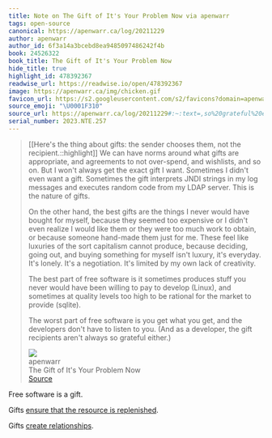 ```yaml
---
title: Note on The Gift of It's Your Problem Now via apenwarr
tags: open-source
canonical: https://apenwarr.ca/log/20211229
author: apenwarr
author_id: 6f3a14a3bcebd8ea9485097486242f4b
book: 24526322
book_title: The Gift of It's Your Problem Now
hide_title: true
highlight_id: 478392367
readwise_url: https://readwise.io/open/478392367
image: https://apenwarr.ca/img/chicken.gif
favicon_url: https://s2.googleusercontent.com/s2/favicons?domain=apenwarr.ca
source_emoji: "\U0001F310"
source_url: https://apenwarr.ca/log/20211229#:~:text=,so%20grateful%20either.%29
serial_number: 2023.NTE.257
---
```

> [[Here's the thing about gifts: the sender chooses them, not the recipient.::highlight]] We can have norms around what gifts are appropriate, and agreements to not over-spend, and wishlists, and so on. But I won't always get the exact gift I want. Sometimes I didn't even want a gift. Sometimes the gift interprets JNDI strings in my log messages and executes random code from my LDAP server. This is the nature of gifts.
> 
> On the other hand, the best gifts are the things I never would have bought for myself, because they seemed too expensive or I didn't even realize I would like them or they were too much work to obtain, or because someone hand-made them just for me. These feel like luxuries of the sort capitalism cannot produce, because deciding, going out, and buying something for myself isn't luxury, it's everyday. It's lonely. It's a negotiation. It's limited by my own lack of creativity.
> 
> The best part of free software is it sometimes produces stuff you never would have been willing to pay to develop (Linux), and sometimes at quality levels too high to be rational for the market to provide (sqlite).
> 
> The worst part of free software is you get what you get, and the developers don't have to listen to you. (And as a developer, the gift recipients aren't always so grateful either.)
> <div class="quoteback-footer"><div class="quoteback-avatar"><img class="mini-favicon" src="https://s2.googleusercontent.com/s2/favicons?domain=apenwarr.ca"></div><div class="quoteback-metadata"><div class="metadata-inner"><span style="display:none">FROM:</span><div aria-label="apenwarr" class="quoteback-author"> apenwarr</div><div aria-label="The Gift of It's Your Problem Now" class="quoteback-title"> The Gift of It's Your Problem Now</div></div></div><div class="quoteback-backlink"><a target="_blank" aria-label="go to the full text of this quotation" rel="noopener" href="https://apenwarr.ca/log/20211229#:~:text=,so%20grateful%20either.%29" class="quoteback-arrow"> Source</a></div></div>

Free software is a gift.

Gifts [ensure that the resource is replenished](https://www.joshbeckman.org/notes/565803533).

Gifts [create relationships](https://www.joshbeckman.org/notes/565803672).